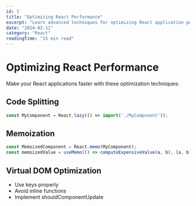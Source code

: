 ```yaml
---
id: 5
title: "Optimizing React Performance"
excerpt: "Learn advanced techniques for optimizing React application performance."
date: "2024-02-11"
category: "React"
readingTime: "15 min read"
---
```


# Optimizing React Performance

Make your React applications faster with these optimization techniques:

## Code Splitting

```jsx
const MyComponent = React.lazy(() => import('./MyComponent'));
```

## Memoization

```jsx
const MemoizedComponent = React.memo(MyComponent);
const memoizedValue = useMemo(() => computeExpensiveValue(a, b), [a, b]);
```

## Virtual DOM Optimization

- Use keys properly
- Avoid inline functions
- Implement shouldComponentUpdate